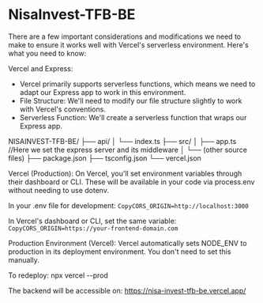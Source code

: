 # NisaInvest-TFB-BE

There are a few important considerations and modifications we need to make to ensure it works well with Vercel's serverless environment. Here's what you need to know:

Vercel and Express:
* Vercel primarily supports serverless functions, which means we need to adapt our Express app to work in this environment.
* File Structure: We'll need to modify our file structure slightly to work with Vercel's conventions.
* Serverless Function: We'll create a serverless function that wraps our Express app.

NISAINVEST-TFB-BE/
├── api/
│   └── index.ts
├── src/
│   ├── app.ts //Here we set the express server and its middleware
│   └── (other source files)
├── package.json
├── tsconfig.json
└── vercel.json


Vercel (Production):
On Vercel, you'll set environment variables through their dashboard or CLI. These will be available in your code via process.env without needing to use dotenv.

In your .env file for development:
```CopyCORS_ORIGIN=http://localhost:3000```

In Vercel's dashboard or CLI, set the same variable:
```CopyCORS_ORIGIN=https://your-frontend-domain.com```

Production Environment (Vercel):
Vercel automatically sets NODE_ENV to production in its deployment environment. You don't need to set this manually.

To redeploy:
npx vercel --prod

The backend will be accessible on:
https://nisa-invest-tfb-be.vercel.app/